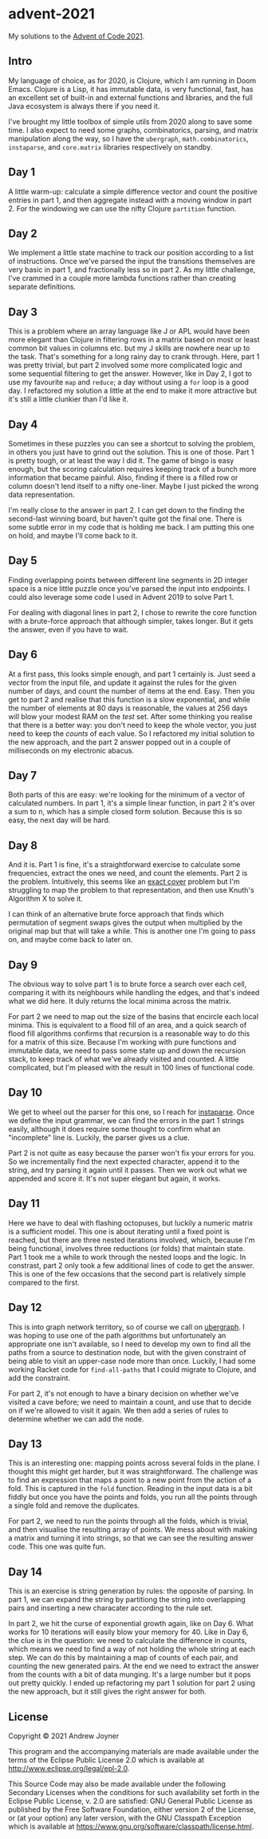 # advent-2021

My solutions to the [Advent of Code 2021](https://adventofcode.com/2021).

## Intro

My language of choice, as for 2020, is Clojure, which I am running in Doom Emacs. 
Clojure is a Lisp, it has immutable data, is very functional, fast, has an excellent set of
built-in and external functions and libraries, and the full Java ecosystem is always there if you need it. 

I've brought my little toolbox of simple utils from 2020 along to save some time. 
I also expect to need some graphs, combinatorics, parsing, and matrix manipulation along the way, so I have the `ubergraph`, `math.combinatorics`, `instaparse`, and `core.matrix` libraries respectively on standby.

## Day 1

A little warm-up: calculate a simple difference vector and count the positive
entries in part 1, and then aggregate instead with a moving window in part 2.
For the windowing we can use the nifty Clojure `partition` function.

## Day 2

We implement a little state machine to track our position according to a list of instructions.
Once we've parsed the input the transitions themselves are very basic in part 1, and fractionally less so in part 2. 
As my little challenge, I've crammed in a couple more lambda functions rather than creating separate definitions.

## Day 3

This is a problem where an array language like J or APL would have been more elegant than Clojure in filtering rows in a matrix based on most or least common bit values in columns etc. but my J skills are nowhere near up to the task. 
That's something for a long rainy day to crank through.
Here, part 1 was pretty trivial, but part 2 involved some more complicated logic and some sequential filtering to get the answer.
However, like in Day 2, I got to use my favourite `map` and `reduce`; a day without using a `for` loop is a good day.
I refactored my solution a little at the end to make it more attractive but it's still a little clunkier than I'd like it. 

## Day 4

Sometimes in these puzzles you can see a shortcut to solving the problem, in others you just have to grind out the solution. This is one of those. 
Part 1 is pretty tough, or at least the way I did it. The game of bingo is easy enough, but the scoring calculation requires keeping track of a bunch more information that became painful. 
Also, finding if there is a filled row or column doesn't lend itself to a nifty one-liner. Maybe I just picked the wrong data representation.

I'm really close to the answer in part 2. 
I can get down to the finding the second-last winning board, but haven't quite got the final one. 
There is some subtle error in my code that is holding me back. 
I am putting this one on hold, and maybe I'll come back to it.

## Day 5

Finding overlapping points between different line segments in 2D integer space is a nice little puzzle once you've parsed the input into endpoints. 
I could also leverage some code I used in Advent 2019 to solve Part 1.

For dealing with diagonal lines in part 2, I chose to rewrite the core function with a brute-force approach that although simpler, takes longer. But it gets the answer, even if you have to wait.

## Day 6

At a first pass, this looks simple enough, and part 1 certainly is. Just seed a vector from the input file, and update it against the rules for the given number of days, and count the number of items at the end. Easy. Then you get to part 2 and realise that this function is a slow exponential, and while the number of elements at 80 days is reasonable, the values at 256 days will blow your modest RAM on the _test_ set. After some thinking you realise that there is a better way: you don't need to keep the whole vector, you just need to keep the _counts_ of each value. So I refactored my initial solution to the new approach, and the part 2 answer popped out in a couple of milliseconds on my electronic abacus.

## Day 7

Both parts of this are easy: we're looking for the minimum of a vector of calculated numbers. In part 1, it's a simple linear function, in part 2 it's over a sum to n, which has a simple closed form solution. Because this is so easy, the next day will be hard.

## Day 8

And it is. Part 1 is fine, it's a straightforward exercise to calculate some frequencies, extract the ones we need, and count the elements. Part 2 is the problem. Intuitively, this seems like an [exact cover](https://en.wikipedia.org/wiki/Exact_cover) problem but I'm struggling to map the problem to that representation, and then use Knuth's Algorithm X to solve it. 

I can think of an alternative brute force approach that finds which permutation of segment swaps gives the output when multiplied by the original map but that will take a while. This is another one I'm going to pass on, and maybe come back to later on.

## Day 9

The obvious way to solve part 1 is to brute force a search over each cell, comparing it with its neighbours while handling the edges, and that's indeed what we did here. It duly returns the local minima across the matrix.

For part 2 we need to map out the size of the basins that encircle each local minima. This is equivalent to a flood fill of an area, and a quick search of flood fill algorithms confirms that recursion is a reasonable way to do this for a matrix of this size. Because I'm working with pure functions and immutable data, we need to pass some state up and down the recursion stack, to keep track of what we've already visited and counted. A little complicated, but I'm pleased with the result in 100 lines of functional code.

## Day 10

We get to wheel out the parser for this one, so I reach for [instaparse](https://github.com/engelberg/instaparse). Once we define the input grammar, we can find the errors in the part 1 strings easily, although it does require some thought to confirm what an "incomplete" line is. Luckily, the parser gives us a clue.

Part 2 is not quite as easy because the parser won't fix your errors for you. So we incrementally find the next expected character, append it to the string, and try parsing it again until it passes. Then we work out what we appended and score it.
It's not super elegant but again, it works.

## Day 11

Here we have to deal with flashing octopuses, but luckily a numeric matrix is a sufficient model. 
This one is about iterating until a fixed point is reached, but there are three nested iterations involved, which, because I'm being functional, involves three reductions (or folds) that maintain state. 
Part 1 took me a while to work through the nested loops and the logic. 
In constrast, part 2 only took a few additional lines of code to get the answer. 
This is one of the few occasions that the second part is relatively simple compared to the first.

## Day 12

This is into graph network territory, so of course we call on [ubergraph](https://github.com/Engelberg/ubergraph). 
I was hoping to use one of the path algorithms but unfortunately an appropriate one isn't available, so I need to develop my own to find all the paths from a source to destination node, but with the given constraint of being able to visit an upper-case node more than once. 
Luckily, I had some working Racket code for `find-all-paths` that I could migrate to Clojure, and add the constraint.

For part 2, it's not enough to have a binary decision on whether we've visited a cave before; we need to maintain a count, and use that to decide on if we're allowed to visit it again. We then add a series of rules to determine whether we can add the node.

## Day 13

This is an interesting one: mapping points across several folds in the plane. I thought this might get harder, but it was straightforward. The challenge was to find an expression that maps a point to a new point from the action of a fold. This is captured in the `fold` function. Reading in the input data is a bit fiddly but once you have the points and folds, you run all the points through a single fold and remove the duplicates. 

For part 2, we need to run the points through all the folds, which is trivial, and then visualise the resulting array of points. We mess about with making a matrix and turning it into strings, so that we can see the resulting answer code.
This one was quite fun.

## Day 14

This is an exercise is string generation by rules: the opposite of parsing. In part 1, we can expand the string by partitiong the string into overlapping pairs and inserting a new characater according to the rule set.

In part 2, we hit the curse of exponential growth again, like on Day 6. What works for 10 iterations will easily blow your memory for 40.
Like in Day 6, the clue is in the question: we need to calculate the difference in counts, which means we need to find a way of not holding the whole string at each step. We can do this by maintaining a map of counts of each pair, and counting the new generated pairs. 
At the end we need to extract the answer from the counts with a bit of data munging. It's a large number but it pops out pretty quickly.
I ended up refactoring my part 1 solution for part 2 using the new approach, but it still gives the right answer for both.

## License

Copyright © 2021 Andrew Joyner

This program and the accompanying materials are made available under the
terms of the Eclipse Public License 2.0 which is available at
http://www.eclipse.org/legal/epl-2.0.

This Source Code may also be made available under the following Secondary
Licenses when the conditions for such availability set forth in the Eclipse
Public License, v. 2.0 are satisfied: GNU General Public License as published by
the Free Software Foundation, either version 2 of the License, or (at your
option) any later version, with the GNU Classpath Exception which is available
at https://www.gnu.org/software/classpath/license.html.
